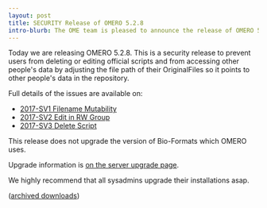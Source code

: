 ```yaml
---
layout: post
title: SECURITY Release of OMERO 5.2.8
intro-blurb: The OME team is pleased to announce the release of OMERO 5.2.8, a security update which we recommend all sysadmins upgrade to as soon as possible.
---
```

Today we are releasing OMERO 5.2.8. This is a security release to prevent users from deleting or editing official scripts and from accessing other people's data by adjusting the file path of their OriginalFiles so it points to other people's data in the repository.

Full details of the issues are available on:

-  [2017-SV1 Filename Mutability](https://www.openmicroscopy.org/site/products/omero/secvuln/2017-SV1-filename)
-  [2017-SV2 Edit in RW Group](https://www.openmicroscopy.org/site/products/omero/secvuln/2017-SV2-edit-rw)
-  [2017-SV3 Delete Script](https://www.openmicroscopy.org/site/products/omero/secvuln/2017-SV3-delete-script)

This release does not upgrade the version of Bio-Formats which OMERO uses.

Upgrade information is [on the server upgrade page](http://www.openmicroscopy.org/site/support/omero5.2/sysadmins/server-upgrade.html).

We highly recommend that all sysadmins upgrade their installations asap.

([archived downloads](http://downloads.openmicroscopy.org/omero/5.2.8))
